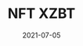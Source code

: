 ---
slug: "xzbt"
date: "2021-07-05"
title: "NFT XZBT"
logline: "NFT XZBT is bridging digital and physical NFT assets auctioned live through the Metaplex protocol."
cta: "https://xzbt.io/"
logo: /img/xzbt.svg
category: nft, metaplex
status: building
---